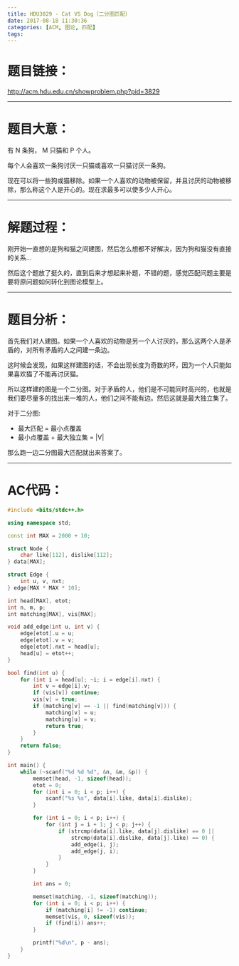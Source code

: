 ```yaml
---
title: HDU3829 - Cat VS Dog（二分图匹配）
date: 2017-08-18 11:30:36
categories: [ACM, 图论, 匹配]
tags:
---
```

# 题目链接：

http://acm.hdu.edu.cn/showproblem.php?pid=3829



--------------------
# 题目大意：

有 N 条狗， M 只猫和 P 个人。

每个人会喜欢一条狗讨厌一只猫或喜欢一只猫讨厌一条狗。

现在可以将一些狗或猫移除。如果一个人喜欢的动物被保留，并且讨厌的动物被移除，那么称这个人是开心的。现在求最多可以使多少人开心。



-------------------
# 解题过程：

刚开始一直想的是狗和猫之间建图，然后怎么想都不好解决，因为狗和猫没有直接的关系...

然后这个题放了挺久的，直到后来才想起来补题，不错的题，感觉匹配问题主要是要将原问题如何转化到图论模型上。



--------------------
# 题目分析：

首先我们对人建图。如果一个人喜欢的动物是另一个人讨厌的，那么这两个人是矛盾的，对所有矛盾的人之间建一条边。

这时候会发现，如果这样建图的话，不会出现长度为奇数的环，因为一个人只能如果喜欢猫了不能再讨厌猫。

所以这样建的图是一个二分图。对于矛盾的人，他们是不可能同时高兴的，也就是我们要尽量多的找出来一堆的人，他们之间不能有边。然后这就是最大独立集了。

对于二分图: 

+ 最大匹配 = 最小点覆盖
+ 最小点覆盖 + 最大独立集 = |V|

那么跑一边二分图最大匹配就出来答案了。



----------------------
# AC代码：
```cpp
#include <bits/stdc++.h>

using namespace std;

const int MAX = 2000 + 10;

struct Node {
    char like[112], dislike[112];
} data[MAX];

struct Edge {
    int u, v, nxt;
} edge[MAX * MAX * 10];

int head[MAX], etot;
int n, m, p;
int matching[MAX], vis[MAX];

void add_edge(int u, int v) {
    edge[etot].u = u;
    edge[etot].v = v;
    edge[etot].nxt = head[u];
    head[u] = etot++;
}

bool find(int u) {
    for (int i = head[u]; ~i; i = edge[i].nxt) {
        int v = edge[i].v;
        if (vis[v]) continue;
        vis[v] = true;
        if (matching[v] == -1 || find(matching[v])) {
            matching[v] = u;
            matching[u] = v;
            return true;
        }
    }
    return false;
}

int main() {
    while (~scanf("%d %d %d", &n, &m, &p)) {
        memset(head, -1, sizeof(head));
        etot = 0;
        for (int i = 0; i < p; i++) {
            scanf("%s %s", data[i].like, data[i].dislike);
        }

        for (int i = 0; i < p; i++) {
            for (int j = i + 1; j < p; j++) {
                if (strcmp(data[i].like, data[j].dislike) == 0 ||
                    strcmp(data[i].dislike, data[j].like) == 0) {
                    add_edge(i, j);
                    add_edge(j, i);
                }
            }
        }

        int ans = 0;

        memset(matching, -1, sizeof(matching));
        for (int i = 0; i < p; i++) {
            if (matching[i] != -1) continue;
            memset(vis, 0, sizeof(vis));
            if (find(i)) ans++;
        }

        printf("%d\n", p - ans);
    }
}
```
